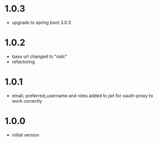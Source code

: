 # 1.0.3
- upgrade to spring boot 3.0.3            

# 1.0.2
- base url changed to "oidc"
- refactoring

# 1.0.1
- email, preferred_username and roles added to jwt for oauth-proxy to work correctly

# 1.0.0
- initial version